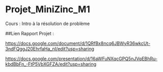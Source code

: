 # Projet_MiniZinc_M1
Cours : Intro à la résolution de problème

##Lien Rapport Projet :

https://docs.google.com/document/d/1QRfBx8ncq6JBWyR36wkcUt-3ndFQggJ20EhrfaHa_nI/edit?usp=sharing

https://docs.google.com/presentation/d/16aWFuNXqcGPQ5nJVqEBhRu-kbdBbFn_-FtP5VbXGFZA/edit?usp=sharing
